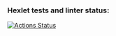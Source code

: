 ### Hexlet tests and linter status:
[![Actions Status](https://github.com/dandary/js-oop-project-62/actions/workflows/hexlet-check.yml/badge.svg)](https://github.com/dandary/js-oop-project-62/actions)